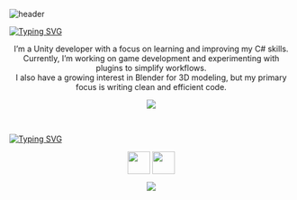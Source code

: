![header](https://capsule-render.vercel.app/api?type=waving&color=timeGradient&height=256&section=header&text=Hi%20there%20👋&fontSize=75&animation=fadeIn&fontAlignY=38&desc=Welcome%20to%20my%20GitHub%20profile!&descAlignY=55&descAlign=50)

[![Typing SVG](https://readme-typing-svg.herokuapp.com?font=Work+Sans&weight=600&duration=6000&pause=800&color=F7F7F7&background=0D1117&center=true&vCenter=true&repeat=false&width=1080&height=20&lines=I'm+Pavel)](https://git.io/typing-svg)
<p align="center">
  I’m a Unity developer with a focus on learning and improving my C# skills.
  <br>Currently, I’m working on game development and experimenting with plugins to simplify workflows.
  <br>I also have a growing interest in Blender for 3D modeling, but my primary focus is writing clean and efficient code.
</p>

<p align="center">
  <a href="https://skillicons.dev">
    <img src="https://skillicons.dev/icons?i=cs,vscode,unity,github,blender"/>
  </a>
</p>

<br>

[![Typing SVG](https://readme-typing-svg.herokuapp.com?font=Work+Sans&weight=600&pause=1000&color=F7F7F7&background=0D1117&center=true&vCenter=true&repeat=false&width=980&height=20&lines=%F0%9F%93%AB+How+to+reach+me%3A)](https://git.io/typing-svg)
<p align="center">
  <a href="https://habr.com/users/Opodlinok/" target="blank"><img align="center" src="https://assets.habr.com/habr-web/img/favicons/apple-touch-icon-76.png" alt="" height="40" width="40" /></a>
  <a href="https://t.me/opodlinok" target="blank"><img align="center" src="https://cdn3.iconfinder.com/data/icons/social-media-chamfered-corner/154/telegram-512.png" alt="" height="40" width="40" /></a>
</p>

<p align="center">
  <a href="https://github.com/opodlinok">
  <img src="https://komarev.com/ghpvc/?username=opodlinok&color=orange&style=flat)" />
</a>
</p>
